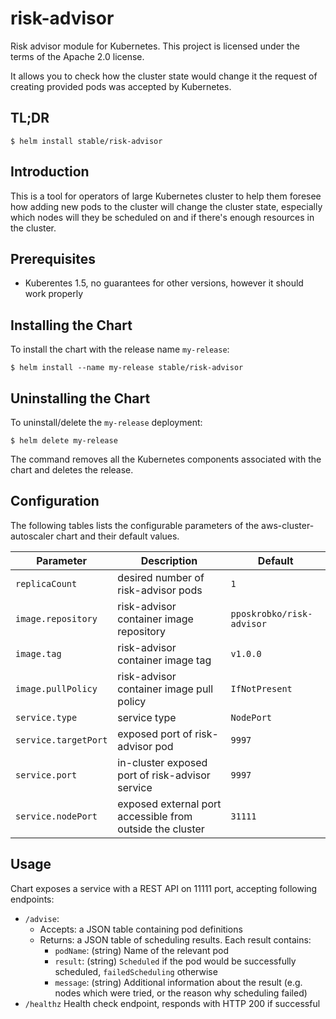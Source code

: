 # risk-advisor
Risk advisor module for Kubernetes. This project is licensed under the terms of the Apache 2.0 license.

It allows you to check how the cluster state would change it the request of creating provided pods was accepted by Kubernetes.

## TL;DR

```console
$ helm install stable/risk-advisor
```

## Introduction
This is a tool for operators of large Kubernetes cluster to help them foresee how adding new pods to the cluster will change the cluster state, especially which nodes will they be scheduled on and if there's enough resources in the cluster.

## Prerequisites
  - Kuberentes 1.5, no guarantees for other versions, however it should work properly

## Installing the Chart

To install the chart with the release name `my-release`:

```console
$ helm install --name my-release stable/risk-advisor
```

## Uninstalling the Chart

To uninstall/delete the `my-release` deployment:

```console
$ helm delete my-release
```

The command removes all the Kubernetes components associated with the chart and deletes the release.

## Configuration

The following tables lists the configurable parameters of the aws-cluster-autoscaler chart and their default values.

Parameter | Description | Default
--- | --- | ---
`replicaCount` | desired number of risk-advisor pods | `1`
`image.repository` | risk-advisor container image repository | `pposkrobko/risk-advisor`
`image.tag` | risk-advisor container image tag | `v1.0.0`
`image.pullPolicy` | risk-advisor container image pull policy | `IfNotPresent`
`service.type` | service type | `NodePort`
`service.targetPort` | exposed port of risk-advisor pod| `9997`
`service.port` | in-cluster exposed port of risk-advisor service | `9997`
`service.nodePort` | exposed external port accessible from outside the cluster | `31111`

## Usage

Chart exposes a service with a REST API on 11111 port, accepting following endpoints:
 * `/advise`:
     * Accepts: a JSON table containing pod definitions
     * Returns: a JSON table of scheduling results. Each result contains:
       	 * `podName`: (string) Name of the relevant pod
         * `result`: (string) `Scheduled` if the pod would be successfully scheduled, `failedScheduling` otherwise
         * `message`: (string) Additional information about the result (e.g. nodes which were tried, or the reason why scheduling failed)
 * `/healthz`  Health check endpoint, responds with HTTP 200 if successful


